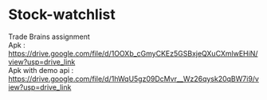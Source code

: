 # Stock-watchlist
Trade Brains assignment
<br>
Apk : <a>https://drive.google.com/file/d/1OOXb_cGmyCKEz5GSBxjeQXuCXmlwEHiN/view?usp=drive_link</a> <br>
Apk with demo api :  <a>https://drive.google.com/file/d/1hWqU5gz09DcMvr__Wz26qysk20qBW7i9/view?usp=drive_link</a>
